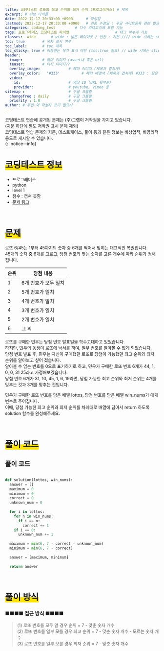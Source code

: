 ```yaml
---
title: 코딩테스트 로또의 최고 순위와 최저 순위 (프로그래머스) # 제목
excerpt: # 서브 타이틀
date: 2022-12-17 20:33:00 +0900      # 작성일
lastmod: 2022-12-17 20:33:00 +0900   # 최종 수정일 : 구글 사이트등록 관련 필요
categories: coding_test         # 다수 카테고리에 포함 가능
tags: 프로그래머스 코딩테스트 파이썬                     # 태그 복수개 가능
classes:  wide       # wide : 넓은 레이아웃 / 빈칸 : 기본 //// wide 시에는 sticky toc 불가
toc: true        # 목차 표시 여부
toc_label:       # toc 제목
toc_sticky: true # 이동하는 목차 표시 여부 (toc:true 필요) // wide 시에는 sticky toc 불가
header: 
  image:         # 헤더 이미지 (asset내 혹은 url)
  teaser:        # 티저 이미지??
  overlay_image:             # 헤더 이미지 (제목과 겹치게)
  overlay_color:   '#333'          # 헤더 배경색 (제목과 겹치게) #333 : 짙은 회색
  video:
    id:                      # 영상 ID (URL 뒷부분)
    provider:                # youtube, vimeo 등
sitemap :                    # 구글 크롤링
  changefreq : daily         # 구글 크롤링
  priority : 1.0             # 구글 크롤링
author: # 주인 외 작성자 표기 필요시
---
```

<!--postNo: 20221217_001-->

코딩테스트 연습에 공개된 문제는 (주)그렙이 저작권을 가지고 있습니다.  
(지문 하단에 별도 저작권 표시 문제 제외)  
코딩테스트 연습 문제의 지문, 테스트케이스, 풀이 등과 같은 정보는 비상업적, 비영리적 용도로 게시할 수 있습니다.  
{: .notice--info}

# <span style='background:linear-gradient(to top, #FFE400 50%, transparent 50%)'>코딩테스트 정보</span>

- 프로그래머스
- python
- level 1
- 점수 : 캡쳐 못함
- [문제 링크](링크)

<br>


# <span style='background:linear-gradient(to top, #FFE400 50%, transparent 50%)'>문제</span>

로또 6/45는 1부터 45까지의 숫자 중 6개를 찍어서 맞히는 대표적인 복권입니다.  
45개의 숫자 중 6개를 고르고, 당첨 번호와 맞는 숫자를 고른 개수에 따라 순위가 정해집니다.  

|순위|당첨 내용|
|---|---|
|1|6개 번호가 모두 일치|
|2|5개 번호가 일치|
|3|4개 번호가 일치|
|4|3개 번호가 일치|
|5|2개 번호가 일치|
|6|그 외|

로또를 구매한 민우는 당첨 번호 발표일을 학수고대하고 있었습니다.  
하지만, 민우의 동생이 로또에 낙서를 하여, 일부 번호를 알아볼 수 없게 되었습니다.  
당첨 번호 발표 후, 민우는 자신이 구매했던 로또로 당첨이 가능했던 최고 순위와 최저 순위를 알아보고 싶어 졌습니다.  
알아볼 수 없는 번호를 0으로 표기하기로 하고, 민우가 구매한 로또 번호 6개가 44, 1, 0, 0, 31 25라고 가정해보겠습니다.  
당첨 번호 6개가 31, 10, 45, 1, 6, 19라면, 당첨 가능한 최고 순위와 최저 순위는 4개를 맞추는 것과 3개를 맞추는 것입니다.  

민우가 구매한 로또 번호를 담은 배열 lottos, 당첨 번호를 담은 배열 win_nums가 매개변수로 주어집니다.  
이때, 당첨 가능한 최고 순위와 최저 순위를 차례대로 배열에 담아서 return 하도록 solution 함수를 완성해주세요. 

<br>


# <span style='background:linear-gradient(to top, #FFE400 50%, transparent 50%)'>풀이 코드</span>

## 풀이 코드


```python

def solution(lottos, win_nums):
  answer = []
  maximum = 0
  minimum = 0
  correct = 0
  unknown_num = 0
  
  for i in lottos:
    for n in win_nums:
      if i == n:
        correct += 1
    if i == 0:
      unknown_num += 1
  
  maximum = min(6, 7 - correct - unknown_num)
  minimum = min(6, 7 - correct)
  
  answer = [maximum, minimum]
  
  return answer

```


<br>


# <span style='background:linear-gradient(to top, #FFE400 50%, transparent 50%)'>풀이 방식</span>

### ■■■■ 접근 방식 ■■■■
> (1) 로또 번호를 모두 알 경우 순위 = 7 - 맞춘 숫자 개수  
> (2) 로또 번호를 일부 모를 경우 최고 순위 = 7 - 맞춘 숫자 개수 - 모르는 숫자 개수  
> (3) 로또 번호를 일부 모를 경우 최저 순위 = 7 - 맞춘 숫자 개수  